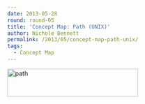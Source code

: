 ```yaml
---
date: 2013-05-28
round: round-05
title: 'Concept Map: Path (UNIX)'
author: Nichole Bennett
permalink: /2013/05/concept-map-path-unix/
tags:
  - Concept Map
---
```

[<img class="alignnone size-medium wp-image-2848" alt="path" src="http://teaching.software-carpentry.org/wp-content/uploads/2013/05/path-300x64.jpg" width="300" height="64" />][1]

 [1]: http://teaching.software-carpentry.org/wp-content/uploads/2013/05/path.jpg
